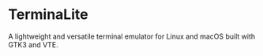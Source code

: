 # TerminaLite
A lightweight and versatile terminal emulator for Linux and macOS built with GTK3 and VTE.
